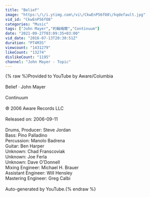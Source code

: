 ```yaml
---
title: "Belief"
image: "https:\/\/i.ytimg.com\/vi\/CkwEnP56fO8\/hqdefault.jpg"
vid_id: "CkwEnP56fO8"
categories: "Music"
tags: ["John Mayer","約翰梅爾","Continuum"]
date: "2021-09-27T03:09:35+03:00"
vid_date: "2016-07-13T20:30:51Z"
duration: "PT4M3S"
viewcount: "1431279"
likeCount: "13274"
dislikeCount: "1195"
channel: "John Mayer - Topic"
---
```

{% raw %}Provided to YouTube by Aware/Columbia<br /><br />Belief · John Mayer<br /><br />Continuum<br /><br />℗ 2006 Aware Records LLC<br /><br />Released on: 2006-09-11<br /><br />Drums, Producer: Steve Jordan<br />Bass: Pino Palladino<br />Percussion: Manolo Badrena<br />Guitar: Ben Harper<br />Unknown: Chad Franscoviak<br />Unknown: Joe Ferla<br />Unknown: Dave O'Donnell<br />Mixing  Engineer: Michael H. Brauer<br />Assistant  Engineer: Will Hensley<br />Mastering  Engineer: Greg Calbi<br /><br />Auto-generated by YouTube.{% endraw %}
